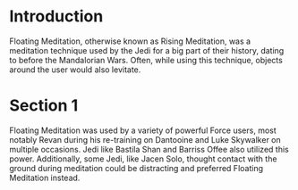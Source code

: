 # Introduction

Floating Meditation, otherwise known as Rising Meditation, was a meditation technique used by the Jedi for a big part of their history, dating to before the Mandalorian Wars.
Often, while using this technique, objects around the user would also levitate.

# Section 1

Floating Meditation was used by a variety of powerful Force users, most notably Revan during his re-training on Dantooine and Luke Skywalker on multiple occasions.
Jedi like Bastila Shan and Barriss Offee also utilized this power.
Additionally, some Jedi, like Jacen Solo, thought contact with the ground during meditation could be distracting and preferred Floating Meditation instead.
